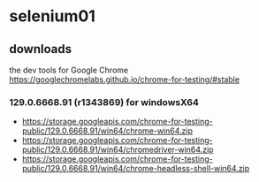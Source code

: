 # selenium01



## downloads

the dev tools for Google Chrome https://googlechromelabs.github.io/chrome-for-testing/#stable

### 129.0.6668.91 (r1343869) for windowsX64
- https://storage.googleapis.com/chrome-for-testing-public/129.0.6668.91/win64/chrome-win64.zip
- https://storage.googleapis.com/chrome-for-testing-public/129.0.6668.91/win64/chromedriver-win64.zip
- https://storage.googleapis.com/chrome-for-testing-public/129.0.6668.91/win64/chrome-headless-shell-win64.zip